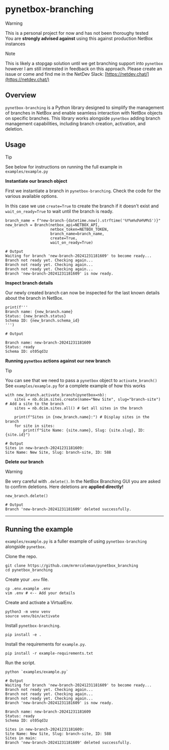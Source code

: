# pynetbox-branching

> [!WARNING]
> This is a personal project for now and has not been thoroughy tested  
> You are **strongly advised against** using this against production NetBox instances  

> [!NOTE]  
> This is likely a stopgap solution until we get branching support into `pynetbox` however I am still interested in feedback on this approach. Please create an issue or come and find me in the NetDev Slack: [https://netdev.chat/](https://netdev.chat/)  

## Overview

`pynetbox-branching` is a Python library designed to simplify the management of branches in NetBox and enable seamless interaction with NetBox objects on specific branches. This library works alongside `pynetbox` adding branch management capabilities, including branch creation, activation, and deletion.

## Usage

> [!TIP]
> See below for instructions on running the full example in `examples/example.py`  

**Instantiate our branch object**

First we instantiate a branch in `pynetbox-branching`. Check the code for the various available options.

In this case we use `create=True` to create the branch if it doesn't exist and `wait_on_ready=True` to wait until the branch is ready.

```
branch_name = f"new-branch-{datetime.now().strftime('%Y%m%d%H%M%S')}"
new_branch = Branch(netbox_api=NETBOX_API,
                    netbox_token=NETBOX_TOKEN,
                    branch_name=branch_name,
                    create=True,
                    wait_on_ready=True)

# Output
Waiting for branch 'new-branch-20241231181609' to become ready...
Branch not ready yet. Checking again...
Branch not ready yet. Checking again...
Branch not ready yet. Checking again...
Branch 'new-branch-20241231181609' is now ready.
```

**Inspect branch details**

Our newly created branch can now be inspected for the last known details about the branch in NetBox.

```
print(f'''
Branch name: {new_branch.name}
Status: {new_branch.status}
Schema ID: {new_branch.schema_id}
''')

# Output

Branch name: new-branch-20241231181609
Status: ready
Schema ID: ot05qd3z
```

**Running `pynetbox` actions against our new branch**

> [!TIP]
> You can see that we need to pass a `pynetbox` object to `activate_branch()`  
> See `examples/example.py` for a complete example of how this works  

```
with new_branch.activate_branch(pynetbox=nb):
    sites = nb.dcim.sites.create(name="New Site", slug="branch-site") # Add a site to the branch
    sites = nb.dcim.sites.all() # Get all sites in the branch
    
    print(f"Sites in {new_branch.name}:") # Display sites in the branch
    for site in sites:
        print(f"Site Name: {site.name}, Slug: {site.slug}, ID: {site.id}")

# Output
Sites in new-branch-20241231181609:
Site Name: New Site, Slug: branch-site, ID: 588
```

**Delete our branch**

> [!WARNING]
> Be very careful with `.delete()`. In the NetBox Branching GUI you are asked to confirm deletions. Here deletions are **applied directly!**  

```
new_branch.delete()

# Output
Branch 'new-branch-20241231181609' deleted successfully.
```
---

## Running the example

`examples/example.py` is a fuller example of using `pynetbox-branching` alongside `pynetbox`.


Clone the repo.

```
git clone https://github.com/mrmrcoleman/pynetbox_branching
cd pynetbox_branching
```

Create your `.env` file.

```
cp .env.example .env
vim .env # <-- Add your details
```

Create and activate a VirtualEnv.

```
python3 -m venv venv
source venv/bin/activate
```

Install `pynetbox-branching`.

```
pip install -e .
```

Install the requirements for `example.py`.

```
pip install -r example-requirements.txt
```

Run the script.

```
python `examples/example.py`

# Output
Waiting for branch 'new-branch-20241231181609' to become ready...
Branch not ready yet. Checking again...
Branch not ready yet. Checking again...
Branch not ready yet. Checking again...
Branch 'new-branch-20241231181609' is now ready.

Branch name: new-branch-20241231181609
Status: ready
Schema ID: ot05qd3z

Sites in new-branch-20241231181609:
Site Name: New Site, Slug: branch-site, ID: 588
Sites in main:
Branch 'new-branch-20241231181609' deleted successfully.
```

